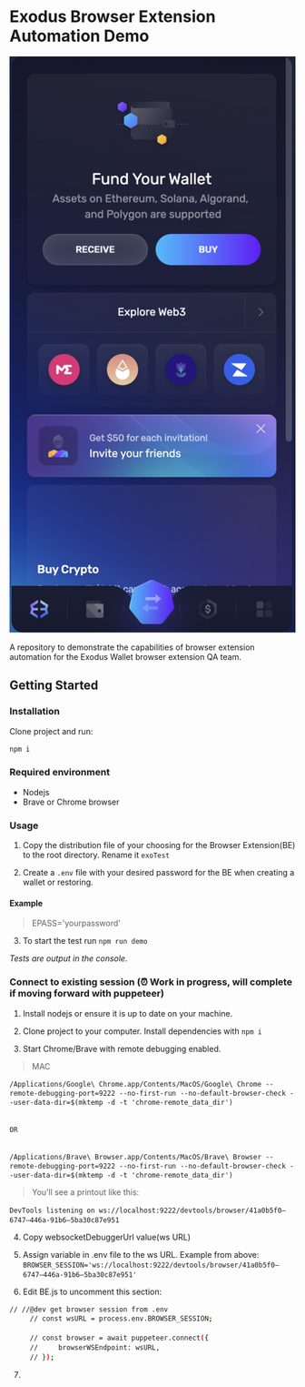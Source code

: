 # Exodus Browser Extension Automation Demo

![Browser Extension Picture](https://github.com/AngelLozan/BE_e2e/blob/main/browser.png?raw=true)

A repository to demonstrate the capabilities of browser extension automation for the Exodus Wallet browser extension QA team. 

## Getting Started


### Installation

Clone project and run:

```bash
npm i
```

### Required environment

- Nodejs
- Brave or Chrome browser

### Usage

1. Copy the distribution file of your choosing for the Browser Extension(BE) to the root directory. Rename it `exoTest`

2. Create a `.env` file with your desired password for the BE when creating a wallet or restoring. 

#### Example

> EPASS='yourpassword'

3. To start the test run `npm run demo`

*Tests are output in the console.*


### Connect to existing session (⏰ Work in progress, will complete if moving forward with puppeteer)

1. Install nodejs or ensure it is up to date on your machine.

2. Clone project to your computer. Install dependencies with `npm i`

3. Start Chrome/Brave with remote debugging enabled.

>MAC

```
/Applications/Google\ Chrome.app/Contents/MacOS/Google\ Chrome --remote-debugging-port=9222 --no-first-run --no-default-browser-check --user-data-dir=$(mktemp -d -t 'chrome-remote_data_dir')


OR


/Applications/Brave\ Browser.app/Contents/MacOS/Brave\ Browser --remote-debugging-port=9222 --no-first-run --no-default-browser-check --user-data-dir=$(mktemp -d -t 'chrome-remote_data_dir')
```

>You’ll see a printout like this:

`DevTools listening on ws://localhost:9222/devtools/browser/41a0b5f0–6747–446a-91b6–5ba30c87e951`

4. Copy websocketDebuggerUrl value(ws URL)

5. Assign variable in .env file to the ws URL. Example from above: `BROWSER_SESSION='ws://localhost:9222/devtools/browser/41a0b5f0–6747–446a-91b6–5ba30c87e951'`

6. Edit BE.js to uncomment this section:

```bash
// //@dev get browser session from .env
     // const wsURL = process.env.BROWSER_SESSION;

     // const browser = await puppeteer.connect({
     //     browserWSEndpoint: wsURL,
     // });
 ```


7. 